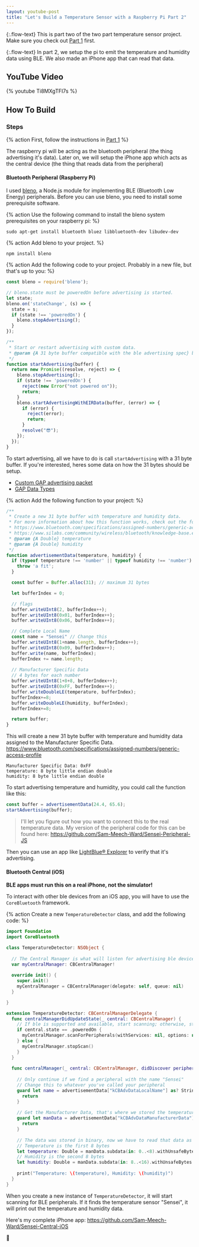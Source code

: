 ```yaml
---
layout: youtube-post
title: "Let's Build a Temperature Sensor with a Raspberry Pi Part 2"
---
```


{:.flow-text}
This is part two of the two part temperature sensor project. Make sure you check out [Part 1](/youtube_projects/01_raspberry-pi-temperature-sensor-part-1.html) first. 

{:.flow-text}
In part 2, we setup the pi to emit the temperature and humidity data using BLE. We also made an iPhone app that can read that data.


## YouTube Video

{% youtube Ti8MXgTFI7s %}

## How To Build

### Steps

{% action
First, follow the instructions in [Part 1](/youtube_projects/01_raspberry-pi-temperature-sensor-part-1.html)
%}

The raspberry pi will be acting as the bluetooth peripheral (the thing advertising it's data). Later on, we will setup the iPhone app which acts as the central device (the thing that reads data from the peripheral)

#### Bluetooth Peripheral (Raspberry Pi)

I used [bleno](https://github.com/noble/bleno), a Node.js module for implementing BLE (Bluetooth Low Energy) peripherals. Before you can use bleno, you need to install some prerequisite software.

{% action
Use the following command to install the bleno system prerequisites on your raspberry pi:
%}

```shell
sudo apt-get install bluetooth bluez libbluetooth-dev libudev-dev
```

{% action
Add bleno to your project.
%}

```shell
npm install bleno
```

{% action
Add the following code to your project. Probably in a new file, but that's up to you:
%}

```js
const bleno = require('bleno');

// bleno.state must be poweredOn before advertising is started. 
let state;
bleno.on('stateChange', (s) => {
  state = s;
  if (state !== 'poweredOn') {
    bleno.stopAdvertising();    
  }
});

/**
 * Start or restart advertising with custom data.
 * @param {A 31 byte buffer compatible with the ble advertising spec} buffer 
 */
function startAdvertising(buffer) { 
  return new Promise((resolve, reject) => {
    bleno.stopAdvertising();  
    if (state !== 'poweredOn') {
      reject(new Error("not powered on"));
      return;
    }
    bleno.startAdvertisingWithEIRData(buffer, (error) => {
      if (error) {
        reject(error);
        return;
      } 
      resolve("😎");
    });
  });
}
```

To start advertising, all we have to do is call `startAdvertising` with a 31 byte buffer. If you're interested, heres some data on how the 31 bytes should be setup. 

* [Custom GAP advertising packet](https://docs.mbed.com/docs/ble-intros/en/latest/Advanced/CustomGAP/)
* [GAP Data Types](https://www.bluetooth.com/specifications/assigned-numbers/generic-access-profile)

{% action
Add the following function to your project:
%}

```js
/**
 * Create a new 31 byte buffer with temperature and humidity data.
 * For more information about how this function works, check out the following links:
 * https://www.bluetooth.com/specifications/assigned-numbers/generic-access-profile
 * https://www.silabs.com/community/wireless/bluetooth/knowledge-base.entry.html/2017/02/10/bluetooth_advertisin-hGsf
 * @param {A Double} temperature 
 * @param {A Double} humidity 
 */
function advertisementData(temperature, humidity) {
  if (typeof temperature !== 'number' || typeof humidity !== 'number') {
    throw 'a fit';
  }

  const buffer = Buffer.alloc(31); // maximum 31 bytes

  let bufferIndex = 0;

  // flags
  buffer.writeUInt8(2, bufferIndex++);
  buffer.writeUInt8(0x01, bufferIndex++);
  buffer.writeUInt8(0x06, bufferIndex++);

  // Complete Local Name
  const name = "Sensei" // Change this
  buffer.writeUInt8(1+name.length, bufferIndex++);
  buffer.writeUInt8(0x09, bufferIndex++);
  buffer.write(name, bufferIndex);
  bufferIndex += name.length;
  
  // Manufacturer Specific Data
  // 4 bytes for each number
  buffer.writeUInt8(1+8+8, bufferIndex++);
  buffer.writeUInt8(0xFF, bufferIndex++);
  buffer.writeDoubleLE(temperature, bufferIndex);
  bufferIndex+=8;
  buffer.writeDoubleLE(humidity, bufferIndex);
  bufferIndex+=8;

  return buffer;
}
```

This will create a new 31 byte buffer with temperature and humidity data assigned to the Manufacturer Specific Data. <https://www.bluetooth.com/specifications/assigned-numbers/generic-access-profile>

```
Manufacturer Specific Data: 0xFF
temperature: 8 byte little endian double
humidity: 8 byte little endian double
```

To start advertising temperature and humidity, you could call the function like this:

```js
const buffer = advertisementData(24.4, 65.6);
startAdvertising(buffer);
```

> I'll let you figure out how you want to connect this to the real temperature data. My version of the peripheral code for this can be found here: <https://github.com/Sam-Meech-Ward/Sensei-Peripheral-JS>

Then you can use an app like [LightBlue® Explorer](https://itunes.apple.com/ca/app/lightblue-explorer/id557428110?mt=8) to verify that it's advertising. 

#### Bluetooth Central (iOS)

**BLE apps must run this on a real iPhone, not the simulator!**

To interact with other ble devices from an iOS app, you will have to use the `CoreBluetooth` framework.

{% action
Create a new `TemperatureDetector` class, and add the following code:
%}

```swift
import Foundation
import CoreBluetooth

class TemperatureDetector: NSObject {
  
  // The Central Manager is what will listen for advertising ble devices.
  var myCentralManager: CBCentralManager!
  
  override init() {
    super.init()
    myCentralManager = CBCentralManager(delegate: self, queue: nil)
  }

}

extension TemperatureDetector: CBCentralManagerDelegate {
  func centralManagerDidUpdateState(_ central: CBCentralManager) {
    // If ble is supported and available, start scanning; otherwise, stop scanning
    if central.state == .poweredOn {
      myCentralManager.scanForPeripherals(withServices: nil, options: nil)
    } else {
      myCentralManager.stopScan()
    }
  }
  
  func centralManager(_ central: CBCentralManager, didDiscover peripheral: CBPeripheral, advertisementData: [String : Any], rssi RSSI: NSNumber) {
    
    // Only continue if we find a peripheral with the name "Sensei"
    // Change this to whatever you've called your peripheral
    guard let name = advertisementData["kCBAdvDataLocalName"] as? String, name == "Sensei" else {
      return
    }
    
    // Get the Manufacturer Data, that's where we stored the temperature and humidity
    guard let manData = advertisementData["kCBAdvDataManufacturerData"] as? Data else {
      return
    }
    
    // The data was stored in binary, now we have to read that data as an 8 byte double.
    // Temperature is the first 8 bytes
    let temperature: Double = manData.subdata(in: 0..<8).withUnsafeBytes { $0.pointee }
    // Humidity is the second 8 bytes
    let humidity: Double = manData.subdata(in: 8..<16).withUnsafeBytes { $0.pointee }
    
    print("Temperature: \(temperature), Humidity: \(humidity)")
  } 
}
```

When you create a new instance of `TemperatureDetector`, it will start scanning for BLE peripherals. If it finds the temperature sensor "Sensei", it will print out the temperature and humidity data. 

Here's my complete iPhone app: <https://github.com/Sam-Meech-Ward/Sensei-Central-iOS>

🤗